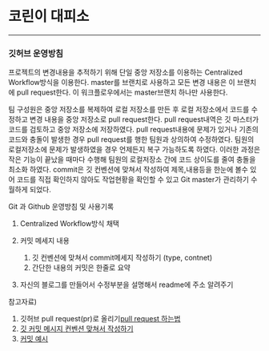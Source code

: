 # 코린이 대피소
---

### 깃허브 운영방침

프로젝트의 변경내용을 추적하기 위해 단일 중앙 저장소를 이용하는 Centralized Workflow방식을 이용한다.
master를 브랜치로 사용하고 모든 변경 내용은 이 브랜치에 pull request한다. 이 워크플로우에서는 master브랜치 하나만 사용한다.

팀 구성원은 중앙 저장소를 복제하여 로컬 저장소를 만든 후 로컬 저장소에서 코드를 수정하고 변경 내용을 중앙 저장소로 pull request한다. pull request내역은 깃 마스터가 코드를 검토하고 중앙 저장소에 저장하였다. pull request내용에 문제가 있거나 기존의 코드와 충돌이 발생한 경우 pull request를 행한 팀원과 상의하여 수정하였다. 팀원의 로컬저장소에 문제가 발생하였을 경우 언제든지 복구 가능하도록 하였다. 이러한 과정은 작은 기능이 끝났을 때마다 수행해 팀원의 로컬저장소 간에 코드 상이도를 줄여 충돌을 최소화 하였다. commit은 깃 컨벤션에 맞쳐서 작성하여 제목,내용등을 한눈에
볼수 있어 코드를 직접 확인하지 않아도 작업현황을 확인할 수 있고 Git master가 관리하기 수월하게 되었다.


Git 과 Github 운영방침 및 사용기록

1. Centralized Workflow방식 채택
   
2. 커밋 메세지 내용 
    1. 깃 컨벤션에 맞쳐서 commit메세지 작성하기 (type, contnet)
    2. 간단한 내용의 커밋은 한줄로 요약
   
3. 자신의 블로그를 만들어서 수정부분을 설명해서 readme에 주소 알려주기
   
참고자료)

1. 깃허브 pull request(pr)로 올리기[pull request 하는법](https://2hyes.tistory.com/153)
2. [깃 커밋 메시지 컨벤션 맞쳐서 작성하기](https://webruden.tistory.com/486)
3. [커밋 예시](https://blog.naver.com/PostView.nhn?blogId=duswl0319&logNo=221913439523&parentCategoryNo=&categoryNo=15&viewDate=&isShowPopularPosts=true&from=search)

